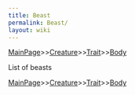 ```yaml
---
title: Beast
permalink: Beast/
layout: wiki
---
```


[MainPage](/keeperrl_wiki/ "wikilink")>>[Creature](/keeperrl_wiki/Creature_Guide "wikilink")>>[Trait](/keeperrl_wiki/Trait "wikilink")>>[Body](/keeperrl_wiki/Body "wikilink")

List of beasts

[MainPage](/keeperrl_wiki/ "wikilink")>>[Creature](/keeperrl_wiki/Creature_Guide "wikilink")>>[Trait](/keeperrl_wiki/Trait "wikilink")>>[Body](/keeperrl_wiki/Body "wikilink")

